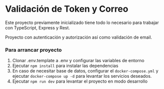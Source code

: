 # Validación de Token y Correo

Este proyecto previamente inicializado tiene todo lo necesario para trabajar con TypeScript, Express y Rest.

Proyecto con autenticación y autorización así como validación de email.

### Para arrancar proyecto

1. Clonar .env.template a .env y configurar las variables de entorno
2. Ejecutar `npm install` para instalar las dependencias
3. En caso de necesitar base de datos, configurar el `docker-compose.yml` y ejecutar `docker-compose up -d` para levantar los servicios deseados.
4. Ejecutar `npm run dev` para levantar el proyecto en modo desarrollo

